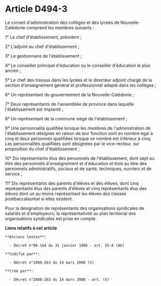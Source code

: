# Article D494-3

Le conseil d'administration des collèges et des lycées de Nouvelle-Calédonie comprend les membres suivants :

1° Le chef d'établissement, président ;

2° L'adjoint au chef d'établissement ;

3° Le gestionnaire de l'établissement ;

4° Le conseiller principal d'éducation ou le conseiller d'éducation le plus ancien ;

5° Le chef des travaux dans les lycées et le directeur adjoint chargé de la section d'enseignement général et professionnel
adapté dans les collèges ;

6° Un représentant du gouvernement de la Nouvelle-Calédonie ;

7° Deux représentants de l'assemblée de province dans laquelle l'établissement est implanté ;

8° Un représentant de la commune siège de l'établissement ;

9° Une personnalité qualifiée lorsque les membres de l'administration de l'établissement désignés en raison de leur fonction
sont en nombre égal à cinq et deux personnes qualifiées lorsque ce nombre est inférieur à cinq. Les personnalités qualifiées
sont désignées par le vice-recteur, sur proposition du chef d'établissement ;

10° Dix représentants élus des personnels de l'établissement, dont sept au titre des personnels d'enseignement et d'éducation
et trois au titre des personnels administratifs, sociaux et de santé, techniques, ouvriers et de service ;

11° Dix représentants des parents d'élèves et des élèves, dont cinq représentants élus des parents d'élèves et cinq
représentants élus des élèves dont un au moins représentant les élèves des classes postbaccalauréat si elles existent.

Pour la désignation de représentants des organisations syndicales de salariés et d'employeurs, la représentativité au plan
territorial des organisations syndicales est prise en compte.

**Liens relatifs à cet article**

	**Anciens textes**:

	  - Décret n°86-164 du 31 janvier 1986 - art. 55-8 (Ab)

	**Codifié par**:

	  - Décret n°2008-263 du 14 mars 2008 (V)

	**Créé par**:

	  - Décret n°2008-263 du 14 mars 2008 - art. (V)
